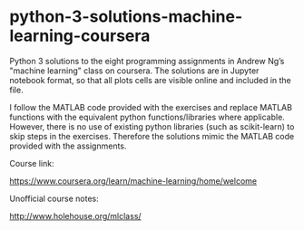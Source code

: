 # python-3-solutions-machine-learning-coursera
Python 3 solutions to the eight programming assignments in Andrew Ng’s "machine learning" class on coursera.
The solutions are in Jupyter notebook format, so that all plots cells are visible online and included in the file.

I follow the MATLAB code provided with the exercises and replace MATLAB functions with the equivalent python functions/libraries where applicable. 
However, there is no use of existing python libraries (such as scikit-learn) to skip steps in the exercises.
Therefore the solutions mimic the MATLAB code provided with the assignments.

Course link:

https://www.coursera.org/learn/machine-learning/home/welcome

Unofficial course notes:

http://www.holehouse.org/mlclass/
